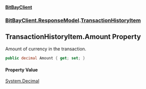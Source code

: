 #### [BitBayClient](./index.md 'index')
### [BitBayClient.ResponseModel](./BitBayClient-ResponseModel.md 'BitBayClient.ResponseModel').[TransactionHistoryItem](./BitBayClient-ResponseModel-TransactionHistoryItem.md 'BitBayClient.ResponseModel.TransactionHistoryItem')
## TransactionHistoryItem.Amount Property
Amount of currency in the transaction.  
```csharp
public decimal Amount { get; set; }
```
#### Property Value
[System.Decimal](https://docs.microsoft.com/en-us/dotnet/api/System.Decimal 'System.Decimal')  
